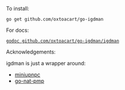 To install:

`go get github.com/oxtoacart/go-igdman`

For docs:

[`godoc github.com/oxtoacart/go-igdman/igdman`](https://godoc.org/github.com/oxtoacart/go-igdman/igdman)

Acknowledgements:

igdman is just a wrapper around:

- [miniupnpc](https://github.com/miniupnp/miniupnp)
- [go-nat-pmp](https://github.com/jackpal/go-nat-pmp)

